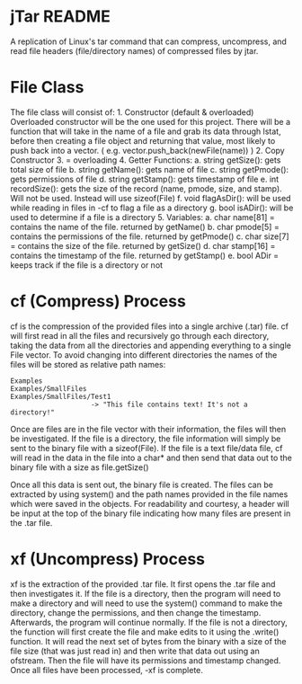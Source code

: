 # jTar README
A replication of Linux's tar command that can compress, uncompress, and read file headers (file/directory names) of compressed files by jtar.

# File Class
The file class will consist of:
    1. Constructor (default & overloaded)
        Overloaded constructor will be the one used for this project. There will be a function that will
        take in the name of a file and grab its data through lstat, before then creating a file object and
        returning that value, most likely to push back into a vector. ( e.g. vector<File>.push_back(newFile(name)) )
    2. Copy Constructor
    3. = overloading
    4. Getter Functions:
        a. string getSize(): gets total size of file
        b. string getName(): gets name of file
        c. string getPmode(): gets permissions of file
        d. string getStamp(): gets timestamp of file
        e. int recordSize(): gets the size of the record (name, pmode, size, and stamp). Will not be used. Instead
           will use sizeof(File)
        f. void flagAsDir(): will be used while reading in files in -cf to flag a file as a directory
        g. bool isADir(): will be used to determine if a file is a directory
    5. Variables:
        a. char name[81] = contains the name of the file. returned by getName()
        b. char pmode[5] = contains the permissions of the file. returned by getPmode()
        c. char size[7] = contains the size of the file. returned by getSize()
        d. char stamp[16] = contains the timestamp of the file. returned by getStamp()
        e. bool ADir = keeps track if the file is a directory or not

# cf (Compress) Process
cf is the compression of the provided files into a single archive (.tar) file. cf will first read in all the files and
recursively go through each directory, taking the data from all the directories and appending everything to a single File
vector. To avoid changing into different directories the names of the files will be stored as relative path names:

    Examples
    Examples/SmallFiles
    Examples/SmallFiles/Test1
                        -> "This file contains text! It's not a directory!"

Once are files are in the file vector with their information, the files will then be investigated. If the file is a directory,
the file information will simply be sent to the binary file with a sizeof(File). If the file is a text file/data file, cf will
read in the data in the file into a char* and then send that data out to the binary file with a size as file.getSize()

Once all this data is sent out, the binary file is created. The files can be extracted by using system() and the path names provided
in the file names which were saved in the objects. For readability and courtesy, a header will be input at the top of the binary file
indicating how many files are present in the .tar file.

# xf (Uncompress) Process
xf is the extraction of the provided .tar file. It first opens the .tar file and then investigates it. If the file is a directory,
then the program will need to make a directory and will need to use the system() command to make the directory, change the permissions,
and then change the timestamp. Afterwards, the program will continue normally. If the file is not a directory, the function will first 
create the file and make edits to it using the .write() function. It will read the next set of bytes from the binary with a size of the
file size (that was just read in) and then write that data out using an ofstream. Then the file will have its permissions and timestamp
changed. Once all files have been processed, -xf is complete.

